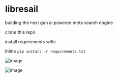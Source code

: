 # libresail
building the next gen ai powered meta search engine

clone this repo

install requirements with:

Inline `pip install -r requirements.txt`


![image](https://github.com/user-attachments/assets/daba048b-d7d4-4e0e-ae46-96dc11a26424)


![image](https://github.com/user-attachments/assets/81b2cada-8694-44ca-86ac-4947b21a0f56)
